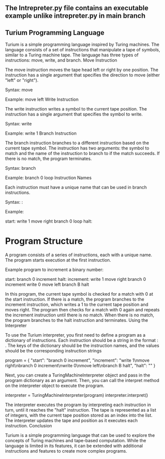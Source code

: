 ## The Intrepreter.py file contains an executable example unlike intrepreter.py in main branch

## Turium Programming Language

Turium is a simple programming language inspired by Turing machines. The language consists of a set of instructions that manipulate a tape of symbols, similar to a Turing machine tape. The language has three types of instructions: move, write, and branch.
Move Instruction

The move instruction moves the tape head left or right by one position. The instruction has a single argument that specifies the direction to move (either "left" or "right").

Syntax: move <direction>

Example: move left
Write Instruction

The write instruction writes a symbol to the current tape position. The instruction has a single argument that specifies the symbol to write.

Syntax: write <symbol>

Example: write 1
Branch Instruction

The branch instruction branches to a different instruction based on the current tape symbol. The instruction has two arguments: the symbol to match and the name of the instruction to branch to if the match succeeds. If there is no match, the program terminates.

Syntax: branch <symbol> <instruction name>

Example: branch 0 loop
Instruction Names

Each instruction must have a unique name that can be used in branch instructions.

Syntax: <instruction name>: <instruction>

Example:

start:
write 1
move right
branch 0 loop
halt:

# Program Structure

A program consists of a series of instructions, each with a unique name. The program starts execution at the first instruction.

Example program to increment a binary number:

start:
branch 0 increment
halt:
increment:
write 1
move right
branch 0 increment
write 0
move left
branch B halt

In this program, the current tape symbol is checked for a match with 0 at the start instruction. If there is a match, the program branches to the increment instruction, which writes a 1 to the current tape position and moves right. The program then checks for a match with 0 again and repeats the increment instruction until there is no match. When there is no match, the program branches to the halt instruction and terminates.
Using the Interpreter

To use the Turium interpreter, you first need to define a program as a dictionary of instructions. Each instruction should be a string in the format <instruction name>: <instruction>. The keys of the dictionary should be the instruction names, and the values should be the corresponding instruction strings

program = {
    "start": "branch 0 increment",
    "increment": "write 1\nmove right\nbranch 0 increment\nwrite 0\nmove left\nbranch B halt",
    "halt": ""
}

Next, you can create a TuringMachineInterpreter object and pass in the program dictionary as an argument. Then, you can call the interpret method on the interpreter object to execute the program.

interpreter = TuringMachineInterpreter(program)
interpreter.interpret()

The interpreter executes the program by interpreting each instruction in turn, until it reaches the "halt" instruction. The tape is represented as a list of integers, with the current tape position stored as an index into the list. The interpreter updates the tape and position as it executes each instruction.
Conclusion

Turium is a simple programming language that can be used to explore the concepts of Turing machines and tape-based computation. While the language is limited in its features, it can be extended with additional instructions and features to create more complex programs.
